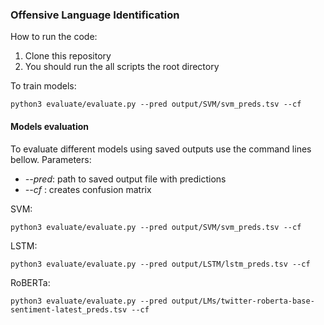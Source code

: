 ### Offensive Language Identification

How to run the code:

1) Clone this repository
2) You should run the all scripts the root directory

To train models:
```
python3 evaluate/evaluate.py --pred output/SVM/svm_preds.tsv --cf
```

#### Models evaluation
 
To evaluate different models using saved outputs use the command lines bellow. 
Parameters:
- _--pred_: path to saved output file with predictions
- _--cf_ : creates confusion matrix

SVM:
```
python3 evaluate/evaluate.py --pred output/SVM/svm_preds.tsv --cf
```
LSTM:
```
python3 evaluate/evaluate.py --pred output/LSTM/lstm_preds.tsv --cf
```
RoBERTa:
```
python3 evaluate/evaluate.py --pred output/LMs/twitter-roberta-base-sentiment-latest_preds.tsv --cf
```
